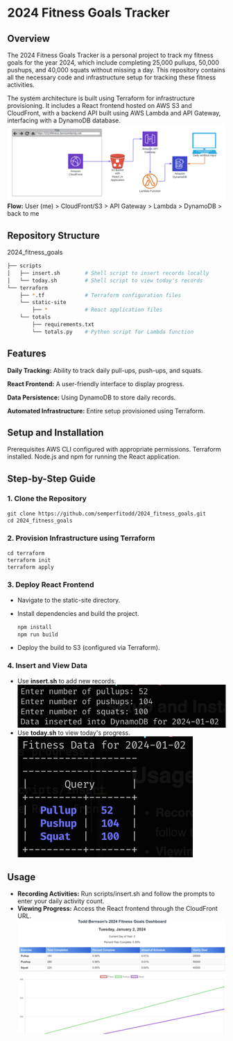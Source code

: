 # 2024 Fitness Goals Tracker
## Overview
The 2024 Fitness Goals Tracker is a personal project to track my fitness goals for the year 2024, which include completing 25,000 pullups, 50,000 pushups, and 40,000 squats without missing a day. This repository contains all the necessary code and infrastructure setup for tracking these fitness activities.

The system architecture is built using Terraform for infrastructure provisioning. It includes a React frontend hosted on AWS S3 and CloudFront, with a backend API built using AWS Lambda and API Gateway, interfacing with a DynamoDB database.
![2024_fitness_goals_architecture.png](images%2F2024_fitness_goals_architecture.png)
**Flow:** User (me) > CloudFront/S3 > API Gateway > Lambda > DynamoDB > back to me


## Repository Structure
2024_fitness_goals
```bash
├── scripts
│   ├── insert.sh        # Shell script to insert records locally
│   └── today.sh         # Shell script to view today's records
└── terraform
    ├── *.tf             # Terraform configuration files
    └── static-site
        ├── *            # React application files
    └── totals
        ├── requirements.txt
        └── totals.py    # Python script for Lambda function
```
## Features
**Daily Tracking:** Ability to track daily pull-ups, push-ups, and squats.

**React Frontend:** A user-friendly interface to display progress.

**Data Persistence:** Using DynamoDB to store daily records.

**Automated Infrastructure:** Entire setup provisioned using Terraform.
## Setup and Installation
Prerequisites
AWS CLI configured with appropriate permissions.
Terraform installed.
Node.js and npm for running the React application.
## Step-by-Step Guide
### 1. Clone the Repository

    git clone https://github.com/semperfitodd/2024_fitness_goals.git
    cd 2024_fitness_goals
### 2. Provision Infrastructure using Terraform

    cd terraform
    terraform init
    terraform apply

### 3. Deploy React Frontend

* Navigate to the static-site directory.
* Install dependencies and build the project.

    ```bash
    npm install
    npm run build
    ```
* Deploy the build to S3 (configured via Terraform).
### 4. Insert and View Data

* Use **insert.sh** to add new records.
  ![insert.png](images%2Finsert.png)
* Use **today.sh** to view today's progress.
  ![today.png](images%2Ftoday.png)
## Usage
* **Recording Activities:** Run scripts/insert.sh and follow the prompts to enter your daily activity count.
* **Viewing Progress:** Access the React frontend through the CloudFront URL.
  ![website.png](images%2Fwebsite.png)